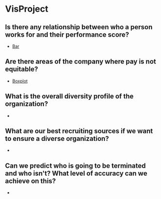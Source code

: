 # VisProject

## Is there any relationship between who a person works for and their performance score?
- [Bar](https://christiannielsen98.github.io/docs/Python/HTML/PerfomanceManagerCorrelation.html)

## Are there areas of the company where pay is not equitable?
- [Boxplot](https://christiannielsen98.github.io/docs/Python/HTML/EquitablePayByGroups.html)

## What is the overall diversity profile of the organization?
- 

## What are our best recruiting sources if we want to ensure a diverse organization?
- 

## Can we predict who is going to be terminated and who isn't? What level of accuracy can we achieve on this?
- 


